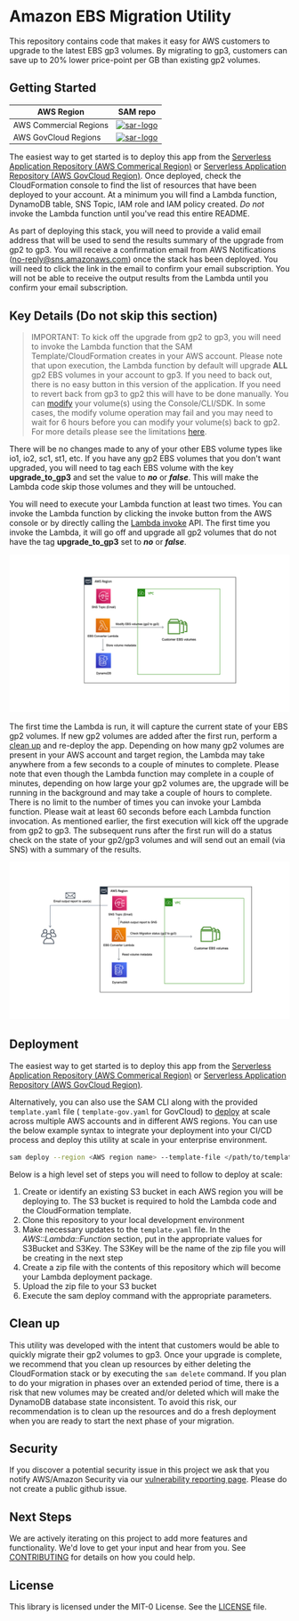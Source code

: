 # Amazon EBS Migration Utility

This repository contains code that makes it easy for AWS customers to upgrade to the latest EBS gp3 volumes. By migrating to gp3, customers can save up to 20% lower price-point per GB than existing gp2 volumes.

## Getting Started

[sar-deploy]: https://img.shields.io/badge/Serverless%20Application%20Repository-Deploy%20Now-FF9900?logo=amazon%20aws&style=flat-square
[sar-logo]: https://img.shields.io/badge/Serverless%20Application%20Repository-View-FF9900?logo=amazon%20aws&style=flat-square

|AWS Region | SAM repo |
| --- | --- |
| AWS Commercial Regions| [![sar-logo] ](https://serverlessrepo.aws.amazon.com/applications/arn:aws:serverlessrepo:us-east-1:065399810791:applications~amazon-ebs-migration-utility) |
| AWS GovCloud Regions| [![sar-logo] ](https://console.amazonaws-us-gov.com/lambda/home#/create/app?applicationId=arn:aws-us-gov:serverlessrepo:us-gov-west-1:348384733796:applications/amazon-ebs-migration-utility) |


The easiest way to get started is to deploy this app from the [Serverless Application Repository (AWS Commerical Region)](https://serverlessrepo.aws.amazon.com/applications/arn:aws:serverlessrepo:us-east-1:065399810791:applications~amazon-ebs-migration-utility) or [Serverless Application Repository (AWS GovCloud Region)](https://console.amazonaws-us-gov.com/lambda/home#/create/app?applicationId=arn:aws-us-gov:serverlessrepo:us-gov-west-1:348384733796:applications/amazon-ebs-migration-utility). Once deployed, check the CloudFormation console to find the list of resources that have been deployed to your account. At a minimum you will find a Lambda function, DynamoDB table, SNS Topic, IAM role and IAM policy created. *Do not* invoke the Lambda function until you've read this entire README.

As part of deploying this stack, you will need to provide a valid email address that will be used to send the results summary of the upgrade from gp2 to gp3. You will receive a confirmation email from AWS Notifications (no-reply@sns.amazonaws.com) once the stack has been deployed. You will need to click the link in the email to confirm your email subscription. You will not be able to receive the output results from the Lambda until you confirm your email subscription.

## Key Details (Do not skip this section)

> IMPORTANT: To kick off the upgrade from gp2 to gp3, you will need to invoke the Lambda function that the SAM Template/CloudFormation creates in your AWS account. Please note that upon execution, the Lambda function by default will upgrade **ALL** gp2 EBS volumes in your account to gp3. If you need to back out, there is no easy button in this version of the application. If you need to revert back from gp3 to gp2 this will have to be done manually. You can [modify](https://docs.aws.amazon.com/AWSEC2/latest/UserGuide/requesting-ebs-volume-modifications.html) your volume(s) using the Console/CLI/SDK. In some cases, the modify volume operation may fail and you may need to wait for 6 hours before you can modify your volume(s) back to gp2. For more details please see the limitations [here](https://docs.aws.amazon.com/AWSEC2/latest/UserGuide/modify-volume-requirements.html#elastic-volumes-limitations).

There will be no changes made to any of your other EBS volume types like io1, io2, sc1, st1, etc. If you have any gp2 EBS volumes that you don't want upgraded, you will need to tag each EBS volume with the key **upgrade_to_gp3** and set the value to ***no*** or ***false***. This will make the Lambda code skip those volumes and they will be untouched.

You will need to execute your Lambda function at least two times. You can invoke the Lambda function by clicking the invoke button from the AWS console or by directly calling the [Lambda invoke](https://docs.aws.amazon.com/lambda/latest/dg/API_Invoke.html) API. The first time you invoke the Lambda, it will go off and upgrade all gp2 volumes that do not have the tag **upgrade_to_gp3** set to ***no*** or ***false***.

![First Run](images/lambda-first-run.png)

 The first time the Lambda is run, it will capture the current state of your EBS gp2 volumes. If new gp2 volumes are added after the first run, perform a [clean up](#clean-up) and re-deploy the app. Depending on how many gp2 volumes are present in your AWS account and target region, the Lambda may take anywhere from a few seconds to a couple of minutes to complete. Please note that even though the Lambda function may complete in a couple of minutes, depending on how large your gp2 volumes are, the upgrade will be running in the background and may take a couple of hours to complete. There is no limit to the number of times you can invoke your Lambda function. Please wait at least 60 seconds before each Lambda function invocation. As mentioned earlier, the first execution will kick off the upgrade from gp2 to gp3.  The subsequent runs after the first run will do a status check on the state of your gp2/gp3 volumes and will send out an email (via SNS) with a summary of the results.

 ![Next Run](images/lambda-subsequent-runs.png)

## Deployment

The easiest way to get started is to deploy this app from the [Serverless Application Repository (AWS Commerical Region)](https://serverlessrepo.aws.amazon.com/applications/arn:aws:serverlessrepo:us-east-1:065399810791:applications~amazon-ebs-migration-utility) or [Serverless Application Repository (AWS GovCloud Region)](https://console.amazonaws-us-gov.com/lambda/home#/create/app?applicationId=arn:aws-us-gov:serverlessrepo:us-gov-west-1:348384733796:applications/amazon-ebs-migration-utility).

Alternatively, you can also use the SAM CLI along with the provided ```template.yaml``` file (  ```template-gov.yaml``` for GovCloud) to [deploy](https://docs.aws.amazon.com/serverless-application-model/latest/developerguide/sam-cli-command-reference-sam-deploy.html) at scale across multiple AWS accounts and in different AWS regions. You can use the below example syntax to integrate your deployment into your CI/CD process and deploy this utility at scale in your enterprise environment.

```bash
sam deploy --region <AWS region name> --template-file </path/to/template.yaml> --stack-name <your stack name> --capabilities CAPABILITY_IAM --s3-bucket <your S3 bucket name> --parameter-overrides "TargetEmail=name@example.com"
```

Below is a high level set of steps you will need to follow to deploy at scale:

1. Create or identify an existing S3 bucket in each AWS region you will be deploying to. The S3 bucket is required to hold the Lambda code and the CloudFormation template.
1. Clone this repository to your local development environment
1. Make necessary updates to the ```template.yaml``` file.  In the *AWS::Lambda::Function* section, put in the appropriate values for S3Bucket and S3Key. The S3Key will be the name of the zip file you will be creating in the next step
1. Create a zip file with the contents of this repository which will become your Lambda deployment package.
1. Upload the zip file to your S3 bucket
1. Execute the sam deploy command with the appropriate parameters.

## Clean up

This utility was developed with the intent that customers would be able to quickly migrate their gp2 volumes to gp3. Once your upgrade is complete, we recommend that you clean up resources by either deleting the CloudFormation stack or by executing the ```sam delete``` command. If you plan to do your migration in phases over an extended period of time, there is a risk that new volumes may be created and/or deleted which will make the DynamoDB database state inconsistent. To avoid this risk, our recommendation is to clean up the resources and do a fresh deployment when you are ready to start the next phase of your migration.

## Security

If you discover a potential security issue in this project we ask that you notify AWS/Amazon Security via our [vulnerability reporting page](https://aws.amazon.com/security/vulnerability-reporting/). Please do not create a public github issue.

## Next Steps

We are actively iterating on this project to add more features and functionality.  We'd love to get your input and hear from you. See [CONTRIBUTING](CONTRIBUTING.md) for details on how you could help.

## License

This library is licensed under the MIT-0 License. See the [LICENSE](LICENSE) file.
